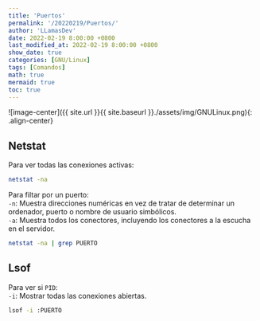 ```yaml
---
title: 'Puertos'
permalink: '/20220219/Puertos/'
author: 'LLamasDev'
date: 2022-02-19 8:00:00 +0800
last_modified_at: 2022-02-19 8:00:00 +0800
show_date: true
categories: [GNU/Linux]
tags: [Comandos]
math: true
mermaid: true
toc: true
---
```


![image-center]({{ site.url }}{{ site.baseurl }}./assets/img/GNULinux.png){: .align-center}

## Netstat

Para ver todas las conexiones activas:
```bash
netstat -na
```

Para filtar por un puerto:  
`-n`: Muestra direcciones numéricas en vez de tratar de determinar un ordenador, puerto o nombre de usuario simbólicos.  
`-a`: Muestra todos los conectores, incluyendo los conectores a la escucha en el servidor.
```bash
netstat -na | grep PUERTO
```

## Lsof

Para ver si `PID`:  
`-i`: Mostrar todas las conexiones abiertas.
```bash
lsof -i :PUERTO
```
